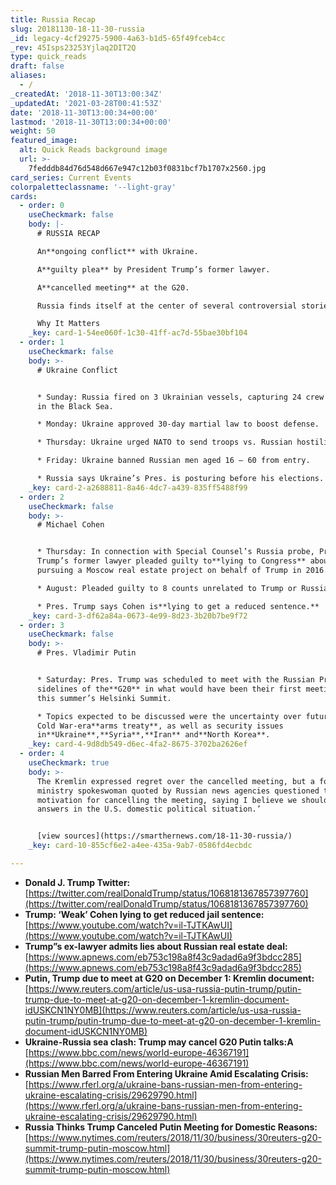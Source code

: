 ```yaml
---
title: Russia Recap
slug: 20181130-18-11-30-russia
_id: legacy-4cf29275-5900-4a63-b1d5-65f49fceb4cc
_rev: 45Isps23253Yjlaq2DIT2Q
type: quick_reads
draft: false
aliases:
  - /
_createdAt: '2018-11-30T13:00:34Z'
_updatedAt: '2021-03-28T00:41:53Z'
date: '2018-11-30T13:00:34+00:00'
lastmod: '2018-11-30T13:00:34+00:00'
weight: 50
featured_image:
  alt: Quick Reads background image
  url: >-
    7fedddb84d76d548d667e947c12b03f0831bcf7b1707x2560.jpg
card_series: Current Events
colorpaletteclassname: '--light-gray'
cards:
  - order: 0
    useCheckmark: false
    body: |-
      # RUSSIA RECAP

      An**ongoing conflict** with Ukraine.

      A**guilty plea** by President Trump’s former lawyer.

      A**cancelled meeting** at the G20.

      Russia finds itself at the center of several controversial stories.

      Why It Matters
    _key: card-1-54ee060f-1c30-41ff-ac7d-55bae30bf104
  - order: 1
    useCheckmark: false
    body: >-
      # Ukraine Conflict


      * Sunday: Russia fired on 3 Ukrainian vessels, capturing 24 crew members
      in the Black Sea.

      * Monday: Ukraine approved 30-day martial law to boost defense.

      * Thursday: Ukraine urged NATO to send troops vs. Russian hostility.

      * Friday: Ukraine banned Russian men aged 16 – 60 from entry.

      * Russia says Ukraine’s Pres. is posturing before his elections.
    _key: card-2-a2688811-8a46-4dc7-a439-835ff5488f99
  - order: 2
    useCheckmark: false
    body: >-
      # Michael Cohen


      * Thursday: In connection with Special Counsel’s Russia probe, Pres.
      Trump’s former lawyer pleaded guilty to**lying to Congress** about
      pursuing a Moscow real estate project on behalf of Trump in 2016.

      * August: Pleaded guilty to 8 counts unrelated to Trump or Russia.

      * Pres. Trump says Cohen is**lying to get a reduced sentence.**
    _key: card-3-df62a84a-0673-4e99-8d23-3b20b7be9f72
  - order: 3
    useCheckmark: false
    body: >-
      # Pres. Vladimir Putin


      * Saturday: Pres. Trump was scheduled to meet with the Russian Pres. on
      sidelines of the**G20** in what would have been their first meeting since
      this summer’s Helsinki Summit.

      * Topics expected to be discussed were the uncertainty over future of a
      Cold War-era**arms treaty**, as well as security issues
      in**Ukraine**,**Syria**,**Iran** and**North Korea**.
    _key: card-4-9d8db549-d6ec-4fa2-8675-3702ba2626ef
  - order: 4
    useCheckmark: true
    body: >-
      The Kremlin expressed regret over the cancelled meeting, but a foreign
      ministry spokeswoman quoted by Russian news agencies questioned the
      motivation for cancelling the meeting, saying I believe we should look for
      answers in the U.S. domestic political situation.’


      [view sources](https://smarthernews.com/18-11-30-russia/)
    _key: card-10-855cf6e2-a4ee-435a-9ab7-0586fd4ecbdc

---
```

* **Donald J. Trump Twitter:**  
[https://twitter.com/realDonaldTrump/status/1068181367857397760](https://twitter.com/realDonaldTrump/status/1068181367857397760)
* **Trump: ‘Weak’ Cohen lying to get reduced jail sentence:**  
[https://www.youtube.com/watch?v=il-TJTKAwUI](https://www.youtube.com/watch?v=il-TJTKAwUI)
* **Trump”s ex-lawyer admits lies about Russian real estate deal:**  
[https://www.apnews.com/eb753c198a8f43c9adad6a9f3bdcc285](https://www.apnews.com/eb753c198a8f43c9adad6a9f3bdcc285)
* **Putin, Trump due to meet at G20 on December 1: Kremlin document:**  
[https://www.reuters.com/article/us-usa-russia-putin-trump/putin-trump-due-to-meet-at-g20-on-december-1-kremlin-document-idUSKCN1NY0MB](https://www.reuters.com/article/us-usa-russia-putin-trump/putin-trump-due-to-meet-at-g20-on-december-1-kremlin-document-idUSKCN1NY0MB)
* **Ukraine-Russia sea clash: Trump may cancel G20 Putin talks:A**  
[https://www.bbc.com/news/world-europe-46367191](https://www.bbc.com/news/world-europe-46367191)
* **Russian Men Barred From Entering Ukraine Amid Escalating Crisis:**  
[https://www.rferl.org/a/ukraine-bans-russian-men-from-entering-ukraine-escalating-crisis/29629790.html](https://www.rferl.org/a/ukraine-bans-russian-men-from-entering-ukraine-escalating-crisis/29629790.html)
* **Russia Thinks Trump Canceled Putin Meeting for Domestic Reasons:**  
[https://www.nytimes.com/reuters/2018/11/30/business/30reuters-g20-summit-trump-putin-moscow.html](https://www.nytimes.com/reuters/2018/11/30/business/30reuters-g20-summit-trump-putin-moscow.html)